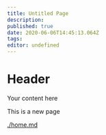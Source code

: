 ```yaml
---
title: Untitled Page
description: 
published: true
date: 2020-06-06T14:45:13.064Z
tags: 
editor: undefined
---
```


# Header
Your content here

This is a new page


[./home.md](./home.md)